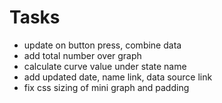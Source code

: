 # Tasks
- update on button press, combine data
- add total number over graph
- calculate curve value under state name
- add updated date, name link, data source link
- fix css sizing of mini graph and padding
